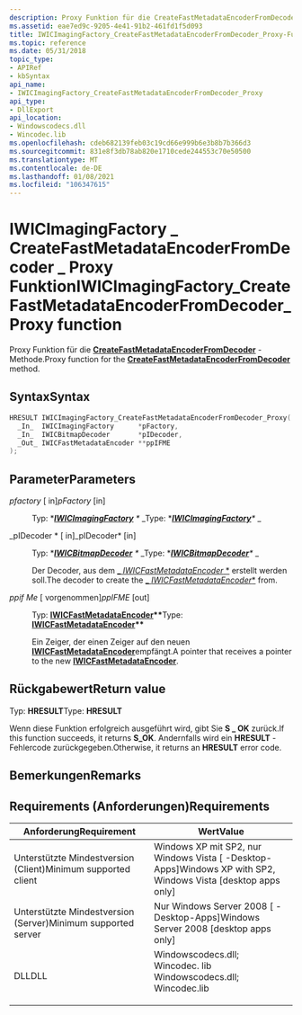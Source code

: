 ```yaml
---
description: Proxy Funktion für die CreateFastMetadataEncoderFromDecoder-Methode.
ms.assetid: eae7ed9c-9205-4e41-91b2-461fd1f5d093
title: IWICImagingFactory_CreateFastMetadataEncoderFromDecoder_Proxy-Funktion
ms.topic: reference
ms.date: 05/31/2018
topic_type:
- APIRef
- kbSyntax
api_name:
- IWICImagingFactory_CreateFastMetadataEncoderFromDecoder_Proxy
api_type:
- DllExport
api_location:
- Windowscodecs.dll
- Wincodec.lib
ms.openlocfilehash: cdeb682139feb03c19cd66e999b6e3b8b7b366d3
ms.sourcegitcommit: 831e8f3db78ab820e1710cede244553c70e50500
ms.translationtype: MT
ms.contentlocale: de-DE
ms.lasthandoff: 01/08/2021
ms.locfileid: "106347615"
---
```

# <a name="iwicimagingfactory_createfastmetadataencoderfromdecoder_proxy-function"></a><span data-ttu-id="67a3b-103">IWICImagingFactory \_ CreateFastMetadataEncoderFromDecoder \_ Proxy Funktion</span><span class="sxs-lookup"><span data-stu-id="67a3b-103">IWICImagingFactory\_CreateFastMetadataEncoderFromDecoder\_Proxy function</span></span>

<span data-ttu-id="67a3b-104">Proxy Funktion für die [**CreateFastMetadataEncoderFromDecoder**](/windows/desktop/api/Wincodec/nf-wincodec-iwicimagingfactory-createfastmetadataencoderfromdecoder) -Methode.</span><span class="sxs-lookup"><span data-stu-id="67a3b-104">Proxy function for the [**CreateFastMetadataEncoderFromDecoder**](/windows/desktop/api/Wincodec/nf-wincodec-iwicimagingfactory-createfastmetadataencoderfromdecoder) method.</span></span>

## <a name="syntax"></a><span data-ttu-id="67a3b-105">Syntax</span><span class="sxs-lookup"><span data-stu-id="67a3b-105">Syntax</span></span>


```C++
HRESULT IWICImagingFactory_CreateFastMetadataEncoderFromDecoder_Proxy(
  _In_  IWICImagingFactory      *pFactory,
  _In_  IWICBitmapDecoder       *pIDecoder,
  _Out_ IWICFastMetadataEncoder **ppIFME
);
```



## <a name="parameters"></a><span data-ttu-id="67a3b-106">Parameter</span><span class="sxs-lookup"><span data-stu-id="67a3b-106">Parameters</span></span>

<dl> <dt>

<span data-ttu-id="67a3b-107">*pfactory* \[ in\]</span><span class="sxs-lookup"><span data-stu-id="67a3b-107">*pFactory* \[in\]</span></span>
</dt> <dd>

<span data-ttu-id="67a3b-108">Typ: \**[**IWICImagingFactory**](/windows/desktop/api/Wincodec/nn-wincodec-iwicimagingfactory) \** _</span><span class="sxs-lookup"><span data-stu-id="67a3b-108">Type: \**[**IWICImagingFactory**](/windows/desktop/api/Wincodec/nn-wincodec-iwicimagingfactory)\** _</span></span>

</dd> <dt>

<span data-ttu-id="67a3b-109">_pIDecoder \* \[ in\]</span><span class="sxs-lookup"><span data-stu-id="67a3b-109">_pIDecoder\* \[in\]</span></span>
</dt> <dd>

<span data-ttu-id="67a3b-110">Typ: \**[**IWICBitmapDecoder**](/windows/desktop/api/Wincodec/nn-wincodec-iwicbitmapdecoder) \** _</span><span class="sxs-lookup"><span data-stu-id="67a3b-110">Type: \**[**IWICBitmapDecoder**](/windows/desktop/api/Wincodec/nn-wincodec-iwicbitmapdecoder)\** _</span></span>

<span data-ttu-id="67a3b-111">Der Decoder, aus dem [_ *IWICFastMetadataEncoder* \*](/windows/desktop/api/Wincodec/nn-wincodec-iwicfastmetadataencoder) erstellt werden soll.</span><span class="sxs-lookup"><span data-stu-id="67a3b-111">The decoder to create the [_ *IWICFastMetadataEncoder*\*](/windows/desktop/api/Wincodec/nn-wincodec-iwicfastmetadataencoder) from.</span></span>

</dd> <dt>

<span data-ttu-id="67a3b-112">*ppif Me* \[ vorgenommen\]</span><span class="sxs-lookup"><span data-stu-id="67a3b-112">*ppIFME* \[out\]</span></span>
</dt> <dd>

<span data-ttu-id="67a3b-113">Typ: **[ **IWICFastMetadataEncoder**](/windows/desktop/api/Wincodec/nn-wincodec-iwicfastmetadataencoder)\*\***</span><span class="sxs-lookup"><span data-stu-id="67a3b-113">Type: **[**IWICFastMetadataEncoder**](/windows/desktop/api/Wincodec/nn-wincodec-iwicfastmetadataencoder)\*\***</span></span>

<span data-ttu-id="67a3b-114">Ein Zeiger, der einen Zeiger auf den neuen [**IWICFastMetadataEncoder**](/windows/desktop/api/Wincodec/nn-wincodec-iwicfastmetadataencoder)empfängt.</span><span class="sxs-lookup"><span data-stu-id="67a3b-114">A pointer that receives a pointer to the new [**IWICFastMetadataEncoder**](/windows/desktop/api/Wincodec/nn-wincodec-iwicfastmetadataencoder).</span></span>

</dd> </dl>

## <a name="return-value"></a><span data-ttu-id="67a3b-115">Rückgabewert</span><span class="sxs-lookup"><span data-stu-id="67a3b-115">Return value</span></span>

<span data-ttu-id="67a3b-116">Typ: **HRESULT**</span><span class="sxs-lookup"><span data-stu-id="67a3b-116">Type: **HRESULT**</span></span>

<span data-ttu-id="67a3b-117">Wenn diese Funktion erfolgreich ausgeführt wird, gibt Sie **S \_ OK** zurück.</span><span class="sxs-lookup"><span data-stu-id="67a3b-117">If this function succeeds, it returns **S\_OK**.</span></span> <span data-ttu-id="67a3b-118">Andernfalls wird ein **HRESULT** -Fehlercode zurückgegeben.</span><span class="sxs-lookup"><span data-stu-id="67a3b-118">Otherwise, it returns an **HRESULT** error code.</span></span>

## <a name="remarks"></a><span data-ttu-id="67a3b-119">Bemerkungen</span><span class="sxs-lookup"><span data-stu-id="67a3b-119">Remarks</span></span>

## <a name="requirements"></a><span data-ttu-id="67a3b-120">Requirements (Anforderungen)</span><span class="sxs-lookup"><span data-stu-id="67a3b-120">Requirements</span></span>



| <span data-ttu-id="67a3b-121">Anforderung</span><span class="sxs-lookup"><span data-stu-id="67a3b-121">Requirement</span></span> | <span data-ttu-id="67a3b-122">Wert</span><span class="sxs-lookup"><span data-stu-id="67a3b-122">Value</span></span> |
|-------------------------------------|------------------------------------------------------------------------------------------------------------------------------------------------------------------|
| <span data-ttu-id="67a3b-123">Unterstützte Mindestversion (Client)</span><span class="sxs-lookup"><span data-stu-id="67a3b-123">Minimum supported client</span></span><br/> | <span data-ttu-id="67a3b-124">Windows XP mit SP2, nur Windows Vista \[ -Desktop-Apps\]</span><span class="sxs-lookup"><span data-stu-id="67a3b-124">Windows XP with SP2, Windows Vista \[desktop apps only\]</span></span><br/>                                                                                              |
| <span data-ttu-id="67a3b-125">Unterstützte Mindestversion (Server)</span><span class="sxs-lookup"><span data-stu-id="67a3b-125">Minimum supported server</span></span><br/> | <span data-ttu-id="67a3b-126">Nur Windows Server 2008 \[ -Desktop-Apps\]</span><span class="sxs-lookup"><span data-stu-id="67a3b-126">Windows Server 2008 \[desktop apps only\]</span></span><br/>                                                                                                             |
| <span data-ttu-id="67a3b-127">DLL</span><span class="sxs-lookup"><span data-stu-id="67a3b-127">DLL</span></span><br/>                      | <dl> <span data-ttu-id="67a3b-128"><dt>Windowscodecs.dll; </dt> <dt>Wincodec. lib</dt></span><span class="sxs-lookup"><span data-stu-id="67a3b-128"><dt>Windowscodecs.dll; </dt> <dt>Wincodec.lib</dt></span></span> </dl> |



 

 




